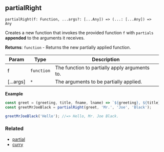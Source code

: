 ## partialRight

`partialRight(f: Function, ...args?: [...Any]) => (...: [...Any]) => Any`

Creates a new function that invokes the provided function `f` with `partials` **appended** to the arguments it receives.

**Returns**: <code>function</code> - Returns the new partially applied function.

| Param | Type | Description |
| --- | --- | --- |
| f | <code>function</code> | The function to partially apply arguments to. |
| [...args] | <code>\*</code> | The arguments to be partially applied. |

**Example**
```js
const greet = (greeting, title, fname, lname) => `${greeting}, ${title} ${fname} ${lname}.`;
const greetMrJoeBlack = partialRight(greet, 'Mr.', 'Joe', 'Black');

greetMrJoeBlack('Hello'); //=> Hello, Mr. Joe Black.
```

### Related

- [partial](https://github.com/georapbox/js-fp-utils/tree/master/packages/partial)
- [curry](https://github.com/georapbox/js-fp-utils/tree/master/packages/curry)
